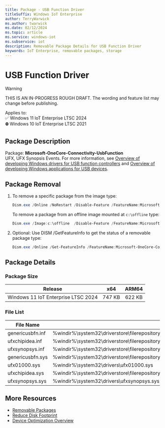 ```yaml
---
title: Package - USB Function Driver
titleSuffix: Windows IoT Enterprise
author: TerryWarwick
ms.author: twarwick
ms.date: 02/12/2024
ms.topic: article
ms.service: windows-iot
ms.subservice: iot
description: Removable Package Details for USB Function Driver
keywords: IoT Enterprise, removable packages, storage
---
```


# USB Function Driver

> [!WARNING]
> THIS IS AN IN-PROGRESS ROUGH DRAFT. The wording and feature list may change before publishing.

Applies to:  
✅ Windows 11 IoT Enterprise LTSC 2024  
⛔ Windows 10 IoT Enterprise LTSC 2021

## Package Description

Package: **Microsoft-OneCore-Connectivity-UsbFunction** </br>  UFX, UFX Synopsis Events. For more information, see [Overview of developing Windows drivers for USB function controllers](/windows-hardware/drivers/usbcon/developing-windows-drivers-for-usb-function-controllers) and [Overview of developing Windows applications for USB devices](/windows-hardware/drivers/usbcon/developing-windows-applications-that-communicate-with-a-usb-device).

## Package Removal

1. To remove a specific package from the image type:

   ```powershell
   Dism.exe /Online /NoRestart /Disable-Feature /FeatureName:Microsoft-OneCore-Connectivity-UsbFunction /PackageName:@Package
   ````

   To remove a package from an offline image mounted at `c:\offline` type:

   ```powershell
   Dism.exe /Image:c:\offline  /Disable-Feature /FeatureName:Microsoft-OneCore-Connectivity-UsbFunction /PackageName:@Package
   ```

1. Optional: Use DISM /GetFeatureInfo to get the status of a removable package type:

   ```powershell
   Dism.exe /Online /Get-FeatureInfo /FeatureName:Microsoft-OneCore-Connectivity-UsbFunction /PackageName:@Package
   ````

## Package Details

### Package Size

| Release                             |   x64     |    ARM64    |
|-------------------------------------|:---------:|:-----------:|
| Windows 11 IoT Enterprise LTSC 2024 | 747 KB    | 622 KB      |

### File List

| File Name | Installed Location |
|-----------|--------------------|
| genericusbfn.inf | %windir%\system32\driverstore\filerepository\genericusbfn.inf_amd64_253b6957ba775622\genericusbfn.inf |
| ufxchipidea.inf | %windir%\system32\driverstore\filerepository\ufxchipidea.inf_amd64_1a8f9d49db4bf636\ufxchipidea.inf |
| ufxsynopsys.inf | %windir%\system32\driverstore\filerepository\ufxsynopsys.inf_amd64_4ed1fada2f2925e8\ufxsynopsys.inf |
| genericusbfn.sys | %windir%\system32\driverstore\filerepository\genericusbfn.inf_amd64_253b6957ba775622\genericusbfn.sys |
| ufx01000.sys | %windir%\system32\drivers\ufx01000.sys |
| ufxchipidea.sys | %windir%\system32\driverstore\filerepository\ufxchipidea.inf_amd64_1a8f9d49db4bf636\ufxchipidea.sys |
| ufxsynopsys.sys | %windir%\system32\drivers\ufxsynopsys.sys |

## More Resources

- [Removable Packages](/windows/iot/iot-enterprise/Optimize-Your-Device/Removable-Packages)
- [Reduce Disk Footprint](/windows/iot/iot-enterprise/Optimize-Your-Device/Reduce-Disk-Footprint)
- [Device Optimization Overview](/windows/iot/iot-enterprise/Optimize-Your-Device/Overview)
